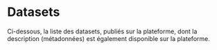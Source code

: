 # Datasets

Ci-dessous, la liste des datasets, publiés sur la plateforme, dont la description (métadonnées) est également disponible sur la plateforme.